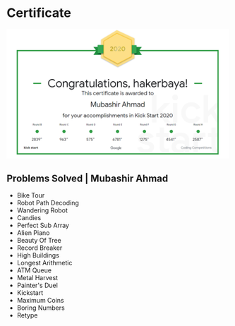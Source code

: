 # Certificate
![](https://raw.githubusercontent.com/hakerbaya/Google-Kickstart2020/master/Certificate.png) 
## Problems Solved | Mubashir Ahmad 
  - Bike Tour
  - Robot Path Decoding
  - Wandering Robot
  - Candies
  - Perfect Sub Array
  - Alien Piano
  - Beauty Of Tree
  - Record Breaker
  - High Buildings
  - Longest Arithmetic
  - ATM Queue
  - Metal Harvest
  - Painter's Duel
  - Kickstart
  - Maximum Coins
  - Boring Numbers
  - Retype
